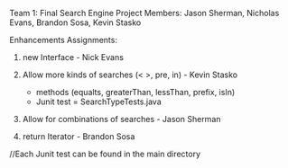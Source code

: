 Team 1: Final Search Engine Project
Members: Jason Sherman, Nicholas Evans, Brandon Sosa, Kevin Stasko

Enhancements Assignments: 

1. new Interface - Nick Evans

2. Allow more kinds of searches (< >, pre, in) - Kevin Stasko
    - methods (equalts, greaterThan, lessThan, prefix, isIn)
    - Junit test = SearchTypeTests.java

3. Allow for combinations of searches - Jason Sherman

5. return Iterator - Brandon Sosa


//Each Junit test can be found in the main directory



